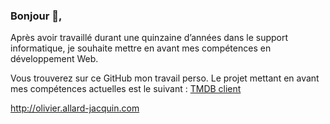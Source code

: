 ### Bonjour 👋,

Après avoir travaillé durant une quinzaine d’années dans le support informatique, je souhaite mettre en avant mes compétences en développement Web.

Vous trouverez sur ce GitHub mon travail perso. 
Le projet mettant en avant mes compétences actuelles est le suivant : [TMDB client](https://github.com/Olivier9925/TMDBclient-React-native)

http://olivier.allard-jacquin.com

